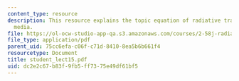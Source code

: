 ```yaml
---
content_type: resource
description: This resource explains the topic equation of radiative transfer in participating
  media.
file: https://ol-ocw-studio-app-qa.s3.amazonaws.com/courses/2-58j-radiative-transfer-spring-2006/dc2e2c67b83f9fb5ff7375e49df61bf5_student_lect15.pdf
file_type: application/pdf
parent_uid: 75cc6efa-c06f-c71d-8410-8ea5b6b661f4
resourcetype: Document
title: student_lect15.pdf
uid: dc2e2c67-b83f-9fb5-ff73-75e49df61bf5
---
```


